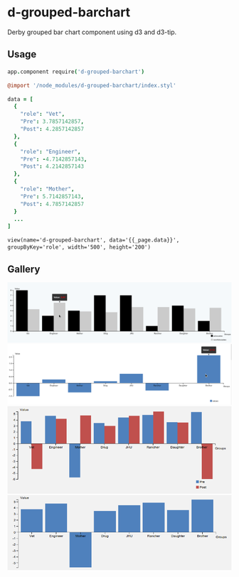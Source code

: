 d-grouped-barchart
==================
Derby grouped bar chart component using d3 and d3-tip.

## Usage
```coffee
app.component require('d-grouped-barchart')
```

```coffee
@import '/node_modules/d-grouped-barchart/index.styl'
```

```coffee
data = [
  {
    "role": "Vet",
    "Pre": 3.7857142857,
    "Post": 4.2857142857
  },
  {
    "role": "Engineer",
    "Pre": -4.7142857143,
    "Post": 4.2142857143
  },
  {
    "role": "Mother",
    "Pre": 5.7142857143,
    "Post": 4.7857142857
  }
  ...
]
```

```jade
view(name='d-grouped-barchart', data='{{_page.data}}', groupByKey='role', width='500', height='200')
```

## Gallery
![Alt text](/screenshots/with-tooltip.png?raw=true "Grouped bar chart with tooltip")
![Alt text](/screenshots/with-tooltip-single.png?raw=true "Grouped by single value")
![Alt text](/screenshots/with-legend.png?raw=true "Grouped bar chart with legend")
![Alt text](/screenshots/with-negative-single.png?raw=true "Grouped by single value")
